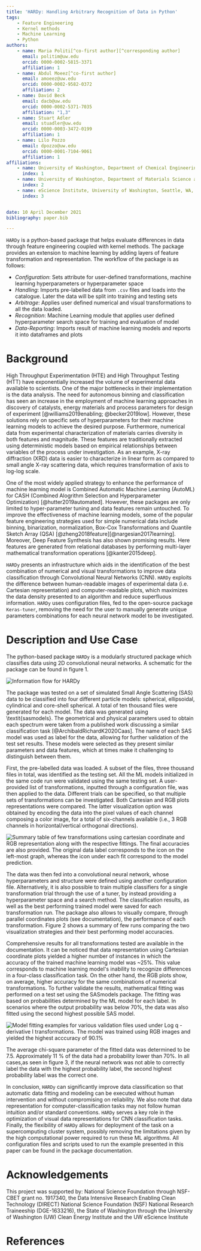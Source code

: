 ```yaml
---
title: 'HARDy: Handling Arbitrary Recognition of Data in Python'
tags:
    - Feature Engineering
    - Kernel methods
    - Machine Learning
    - Python
authors:
    - name: Maria Politi[^co-first author][^corresponding author]
      email: politim@uw.edu
      orcid: 0000-0002-5815-3371
      affiliation: 1
    - name: Abdul Moeez[^co-first author]
      email: amoeez@uw.edu
      orcid: 0000-0002-9582-0372
      affiliation: 2
    - name: David Beck
      email: dacb@uw.edu
      orcid: 0000-0002-5371-7035
      affiliation: "1,3"
    - name: Stuart Adler
      email: stuadler@uw.edu
      orcid: 0000-0003-3472-0199
      affiliation: 1
    - name: Lilo Pozzo
      email: dpozzo@uw.edu
      orcid: 0000-0001-7104-9061
      affiliation: 1
affiliations:
    - name: University of Washington, Department of Chemical Engineering, Seattle, WA, USA
      index: 1
    - name: University of Washington, Department of Materials Science and Engineering, Seattle, WA, USA
      index: 2
    - name: eScience Institute, University of Washington, Seattle, WA, USA
      index: 3


date: 10 April December 2021
bibliography: paper.bib

---
```


`HARDy` is a python-based package that helps evaluate differences in data through feature engineering coupled with kernel methods. The package provides an extension to machine learning by adding layers of feature transformation and representation. The workflow of the package is as follows:

- _Configuration_: Sets attribute for user-defined transformations, machine learning hyperparameters or hyperparameter space
- _Handling_: Imports pre-labelled data from `.csv` files and loads into the catalogue. Later the data will be split into training and testing sets
- _Arbitrage_: Applies user defined numerical and visual transformations to all the data loaded.
- _Recognition_: Machine Learning module that applies user defined hyperparameter search space for training and evaluation of model
- _Data-Reporting_: Imports result of machine learning models and reports it into dataframes and plots

# Background

High Throughput Experimentation (HTE) and High Throughput Testing (HTT) have exponentially increased the volume of experimental data available to scientists. One of the major bottlenecks in their implementation is the data analysis. The need for autonomous binning and classification has seen an increase in the employment of machine learning approaches in discovery of catalysts, energy materials and process parameters for design of experiment [@williams2019enabling; @becker2019low]. However, these solutions rely on specific sets of hyperparameters for their machine learning models to achieve the desired purpose. Furthermore, numerical data from experimental characterization of materials carries diversity in both features and magnitude. These features are traditionally extracted using deterministic models based on empirical relationships between variables of the process under investigation. As an example, X-ray diffraction (XRD) data is easier to characterize in linear form as compared to small angle X-ray scattering data, which requires transformation of axis to log-log scale.

One of the most widely applied strategy to enhance the performance of machine learning model is Combined Automatic Machine Learning (AutoML) for CASH (Combined Alogrithm Selection and Hyperparameter Optimization) [@hutter2019automated]. However, these packages are only limited to hyper-parameter tuning and data features remain untouched. To improve the effectiveness of machine learning models, some of the popular feature engineering strategies used for simple numerical data include binning, binarization, normalization, Box-Cox Transformations and Quantile Sketch Array (QSA) [@zheng2018feature][@nargesian2017learning]. Moreover, Deep Feature Synthesis has also shown promising results. Here features are generated from relational databases by performing multi-layer mathematical transformation operations [@kanter2015deep].

`HARDy` presents an infrastructure which aids in the identification of the best combination of numerical and visual transformations to improve data classification through Convolutional Neural Networks (CNN). `HARDy` exploits the difference between human-readable images of experimental data (i.e. Cartesian representation) and computer-readable plots, which maximizes the data density presented to an algorithm and reduce superfluous information. `HARDy` uses configuration files, fed to the open-source package `Keras-tuner`, removing the need for the user to manually generate unique parameters combinations for each neural network model to be investigated.


# Description and Use Case

The python-based package `HARDy` is a modularly structured package which classifies data using 2D convolutional neural networks. A schematic for the package can be found in figure 1.

![Information flow for HARDy](./images/HARDy_diagram.png)

The package was tested on a set of simulated Small Angle Scattering (SAS) data to be classified into four different particle models: spherical, ellipsoidal, cylindrical and core-shell spherical. A total of ten thousand files were generated for each model. The data was generated using \textit{sasmodels}. The geometrical and physical parameters used to obtain each spectrum were taken from a published work discussing a similar classification task [@ArchibaldRichardK2020Caas]. The name of each SAS model was used as label for the data, allowing for further validation of the test set results. These models were selected as they present similar parameters and data features, which at times make it challenging to distinguish between them.

First, the pre-labelled data was loaded. A subset of the files, three thousand files in total, was identified as the testing set. All the ML models initialized in the same code run were validated using the same testing set. A user-provided list of transformations, inputted through a configuration file, was then applied to the data. Different trials can be specified, so that multiple sets of transformations can be investigated. Both Cartesian and RGB plots representations were compared. The latter visualization option was obtained by encoding the data into the pixel values of each channel composing a color image, for a total of six-channels available (i.e., 3 RGB channels in horizontal/vertical orthogonal directions).

![Summary table of few transformations using cartesian coordinate and RGB representation along with the respective fittings. The final accuracies are also provided. The original data label corresponds to the icon on the left-most graph, whereas the icon under each fit correspond to the model prediction.](./images/transformation_run_example.png)

The data was then fed into a convolutional neural network, whose hyperparameters and structure were defined using another configuration file. Alternatively, it is also possible to train multiple classifiers for a single transformation trial through the use of a tuner, by instead providing a hyperparameter space and a search method. The classification results, as well as the best performing trained model were saved for each transformation run. The package also allows to visually compare, through parallel coordinates plots (see documentation), the performance of each transformation. Figure 2 shows a summary of few runs comparing the two visualization strategies and their best performing model accuracies. 

Comprehensive results for all transformations tested are available in the documentation. It can be noticed that data representation using Cartesian coordinate plots yielded a higher number of instances in which the accuracy of the trained machine learning model was ~25\%. This value corresponds to machine learning model's inability to recognize differences in a four-class classification task. On the other hand, the RGB plots show, on average, higher accuracy for the same combinations of numerical transformations. To further validate the results, mathematical fitting was performed on a test set using the SASmodels package. The fitting was based on probabilities determined by the ML model for each label. In scenarios where the output probability was below 70\%, the data was also fitted using the second highest possible SAS model.

![Model fitting examples for various validation files used under Log q - derivative I transformations. The model was trained using RGB images and yielded the highest acccuracy of 90.1%](./images/fitting_example.png)

The average chi-square parameter of the fitted data was determined to be 7.5. Approximately 11 \% of the data had a probability lower than 70\%. In all cases,as seen in figure 3, if the neural network was not able to correctly label the data with the highest probability label, the second highest probability label was the correct one.

In conclusion, `HARDy` can significantly improve data classification so that automatic data fitting and modeling can be executed without human intervention and without compromising on reliability. We also note that data representation for computer-classification tasks may not follow human intuition and/or standard conventions. `HARDy` serves a key role in the optimization of visual data representations for CNN classification tasks. Finally, the flexibility of `HARDy` allows for deployment of the task on a supercomputing cluster system, possibly removing the limitations given by the high computational power required to run these ML algorithms. All configuration files and scripts used to run the example presented in this paper can be found in the package documentation.


# Acknowledgements
This project was supported by: National Science Foundation through NSF-CBET grant no. 1917340, the Data Intensive Research Enabling Clean Technology (DIRECT) National Science Foundation (NSF) National Research Traineeship (DGE-1633216), the State of Washington through the University of Washington (UW) Clean Energy Institute and the UW eScience Institute

# References
